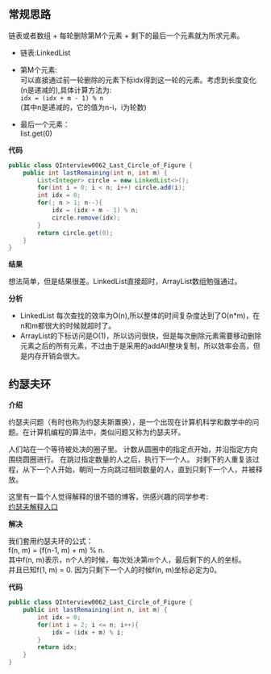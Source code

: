 ## 常规思路

链表或者数组 + 每轮删除第M个元素 + 剩下的最后一个元素就为所求元素。

- 链表:LinkedList

- 第M个元素:  
可以直接通过前一轮删除的元素下标idx得到这一轮的元素。考虑到长度变化(n是递减的),具体计算方法为:  
`idx = (idx + m - 1) % n`  
(其中n是递减的，它的值为n-i，i为轮数)

- 最后一个元素：  
list.get(0)

**代码**
```java
public class QInterview0062_Last_Circle_of_Figure {
    public int lastRemaining(int n, int m) {
        List<Integer> circle = new LinkedList<>();
        for(int i = 0; i < n; i++) circle.add(i);
        int idx = 0;
        for(; n > 1; n--){
            idx = (idx + m - 1) % n;
            circle.remove(idx);
        }
        return circle.get(0);
    }
}
```

**结果**

想法简单，但是结果很差。LinkedList直接超时，ArrayList数组勉强通过。

**分析**

- LinkedList 每次查找的效率为O(n),所以整体的时间复杂度达到了O(n*m)，在n和m都很大的时候就超时了。  
- ArrayList的下标访问是O(1)，所以访问很快，但是每次删除元素需要移动删除元素之后的所有元素，不过由于是采用的addAll整块复制，所以效率会高，但是内存开销会很大。

## 约瑟夫环

**介绍**

约瑟夫问题（有时也称为约瑟夫斯置换），是一个出现在计算机科学和数学中的问题。在计算机编程的算法中，类似问题又称为约瑟夫环。

人们站在一个等待被处决的圈子里。 计数从圆圈中的指定点开始，并沿指定方向围绕圆圈进行。 在跳过指定数量的人之后，执行下一个人。 对剩下的人重复该过程，从下一个人开始，朝同一方向跳过相同数量的人，直到只剩下一个人，并被释放。  

这里有一篇个人觉得解释的很不错的博客，供感兴趣的同学参考:  
[约瑟夫解释入口](https://blog.csdn.net/u011500062/article/details/72855826)

**解决**

我们套用约瑟夫环的公式：  
f(n, m) = (f(n-1, m) + m) % n.   
其中f(n, m)表示，n个人的时候，每次处决第m个人，最后剩下的人的坐标。  
并且已知f(1, m) = 0.  因为只剩下一个人的时候f(n, m)坐标必定为0。  

**代码**

```java
public class QInterview0062_Last_Circle_of_Figure {
    public int lastRemaining(int n, int m) {
        int idx = 0;
        for(int i = 2; i <= n; i++){
            idx = (idx + m) % i;
        }
        return idx;
    }
}
```